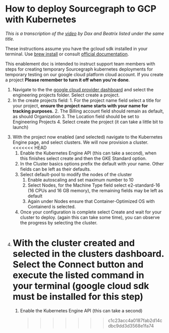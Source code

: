 # How to deploy Sourcegraph to GCP with Kubernetes

_This is a transcription of the [video](https://drive.google.com/file/d/10uIp-rcN3nRa0FguScHU3NRrcXxgy6C7/view) by Dax and Beatrix listed under the same title._

These instructions assume you have the gcloud sdk installed in your terminal. Use [brew install](https://formulae.brew.sh/cask/google-cloud-sdk) or consult [official documentation](https://cloud.google.com/sdk/docs/install).

This enablement doc is intended to instruct support team members with steps for creating temporary Sourcegraph kubernetes deployments for temporary testing on our google cloud platform cloud account. If you create a project **Please remember to turn it off when you're done**.

1. Navigate to the the [google cloud provider dashboard](https://console.cloud.google.com/home/dashboard) and select the engineering projects folder. Select create a project.
2. In the create projects field: 1. For the project name field select a title for your project, **ensure the project name starts with your name for tracking purposes.** 2. The Billing account field should remain as default, as should Organization 3. The Location field should be set to Engineering Projects 4. Select create the project (it can take a little bit to launch)
<!--TODO insert picture here -->
3. With the project now enabled (and selected) navigate to the Kubernetes Engine page, and select clusters. We will now provision a cluster.
   <<<<<<< HEAD
   1. Enable the Kubernetes Engine API (this can take a second), when this finishes select create and then the GKE Standard option.
   2. In the Cluster basics options prefix the default with your name. Other fields can be left as their defaults.
   3. Select default-pool to modify the nodes of the cluster
      1. Enable autoscaling and set maximum number to 10
      2. Select Nodes, for the Machine Type field select e2-standard-16 (16 CPUs and 16 GB memory), the remaining fields may be left as default
      3. Again under Nodes ensure that Container-Optimized OS with Containerd is selected.
   4. Once your configuration is complete select Create and wait for your cluster to deploy. (again this can take some time), you can observe the progress by selecting the cluster.
4. # With the cluster created and selected in the clusters dashboard. Select the Connect button and execute the listed command in your terminal (google cloud sdk must be installed for this step)
   1. Enable the Kubernetes Engine API (this can take a second)
      > > > > > > > c1c23acc4a0187fab2d14cdbc9dd3d3568e1fa74
